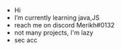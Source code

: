 -  Hi
-  I’m currently learning java,JS
-  reach me on discord Merikh#0132
-  not many projects, I'm lazy
-  sec acc
<!---
frmerikh/frmerikh is a ✨ special ✨ repository because its `README.md` (this file) appears on your GitHub profile.
You can click the Preview link to take a look at your changes.
--->
